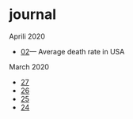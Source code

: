 # journal

Aprili 2020

 * [02](entries/02.04.20.md)— Average death rate in USA

March 2020

 * [27](entries/27.03.20.md)
 * [26](entries/26.03.20.md)
 * [25](entries/25.03.20.md)
 * [24](entries/24.03.20.md)
